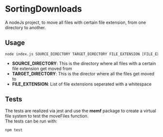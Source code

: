# SortingDownloads

A nodeJs project, to move all files with certain file extension, from one directory to another.


## Usage

```bash
node index.js SOURCE_DIRECTORY TARGET_DIRECTORY FILE_EXTENSION [FILE_EXTENSION_1 FILE_EXTENSION_2 ...]
```
- **SOURCE_DIRECTORY**: This is the directory where all files with a certain file extension get moved from
- **TARGET_DIRECTORY**: This is the director where all the files get moved to
- **FILE_EXTENSION**: List of file extensions seperated with a whitespace

## Tests

The tests are realized via jest and use the **memf** package to create a virtual file system to test the moveFiles function. <br/>
The tests can be run with:
```bash
npm test
```
